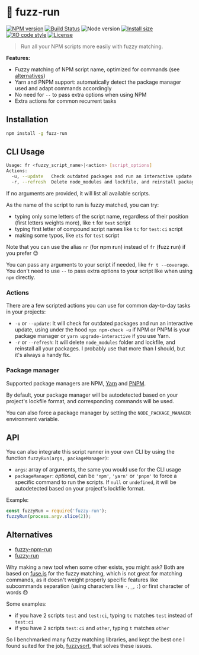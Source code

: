 # :runner: fuzz-run

[![NPM version](https://img.shields.io/npm/v/fuzz-run.svg)](https://www.npmjs.com/package/fuzz-run)
[![Build Status](https://github.com/sinedied/fuzz-run/workflows/ci/badge.svg)](https://github.com/sinedied/fuzz-run/actions)
![Node version](https://img.shields.io/node/v/fuzz-run.svg)
[![Install size](https://packagephobia.now.sh/badge?p=fuzz-run)](https://packagephobia.now.sh/result?p=fuzz-run)
[![XO code style](https://img.shields.io/badge/code_style-XO-5ed9c7.svg)](https://github.com/sindresorhus/xo)
[![License](https://img.shields.io/badge/license-MIT-blue.svg)](LICENSE)

> Run all your NPM scripts more easily with fuzzy matching.

**Features:**
- Fuzzy matching of NPM script name, optimized for commands (see [alternatives](#alternatives))
- Yarn and PNPM support: automatically detect the package manager used and adapt commands accordingly
- No need for `--` to pass extra options when using NPM
- Extra actions for common recurrent tasks

## Installation

```sh
npm install -g fuzz-run
```

## CLI Usage

```sh
Usage: fr <fuzzy_script_name>|<action> [script_options]
Actions:
  -u, --update   Check outdated packages and run an interactive update
  -r, --refresh  Delete node_modules and lockfile, and reinstall packages
```

If no arguments are provided, it will list all available scripts.

As the name of the script to run is fuzzy matched, you can try:
- typing only some letters of the script name, regardless of their position (first letters weights more), like `t` for `test` script
- typing first letter of compound script names like `tc` for `test:ci` script
- making some typos, like `ets` for `test` script

Note that you can use the alias `nr` (for **n**pm **r**un) instead of `fr` (**f**uzz **r**un) if you prefer :wink:

You can pass any arguments to your script if needed, like `fr t --coverage`. You don't need to use `--` to pass extra options to your script like when using `npm` directly.

### Actions

There are a few scripted actions you can use for common day-to-day tasks in your projects:

- `-u` or `--update`: It will check for outdated packages and run an interactive update, using under the hood `npx npm-check -u` if NPM or PNPM is your package manager or `yarn upgrade-interactive` if you use Yarn.
- `-r` or `--refresh`: It will delete `node_modules` folder and lockfile, and reinstall all your packages. I probably use that more than I should, but it's always a handy fix.

### Package manager

Supported package managers are NPM, [Yarn](https://yarnpkg.com) and [PNPM](https://pnpm.io).

By default, your package manager will be autodetected based on your project's lockfile format, and corresponding commands will be used.

You can also force a package manager by setting the `NODE_PACKAGE_MANAGER` environment variable.

## API

You can also integrate this script runner in your own CLI by using the function `fuzzyRun(args, packageManager)`:

- `args`: array of arguments, the same you would use for the CLI usage
- `packageManager`: *optional*, can be `'npm'`, `'yarn'` or `'pnpm'` to force a specific command to run the scripts. If `null` or `undefined`, it will be autodetected based on your project's lockfile format.

Example:
```js
const fuzzyRun = require('fuzzy-run');
fuzzyRun(process.argv.slice(2));
```

## Alternatives
- [fuzzy-npm-run](https://www.npmjs.com/package/fuzzy-npm-run)
- [fuzzy-run](https://www.npmjs.com/package/fuzzy-run)

Why making a new tool when some other exists, you might ask?
Both are based on [fuse.js](http://fusejs.io) for the fuzzy matching, which is not great for matching commands, as it doesn't weight properly specific features like subcommands separation (using characters like `-`, `_`, `:`) or first character of words :disappointed:

Some examples:
- if you have 2 scripts `test` and `test:ci`, typing `tc` matches `test` instead of `test:ci`
- if you have 2 scripts `test:ci` and `other`, typing `t` matches `other`

So I benchmarked many fuzzy matching libraries, and kept the best one I found suited for the job, [fuzzysort](https://www.npmjs.com/package/fuzzysort), that solves these issues.
